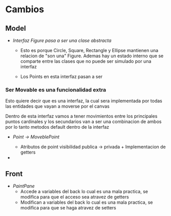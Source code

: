 # Cambios

## Model

- *Interfaz Figure pasa a ser una clase abstracta*
    + Esto es porque Circle, Square, Rectangle y Ellipse mantienen una relacion de "son una" Figure. Ademas hay un estado interno que se comparte entre las clases que no puede ser simulado por una interfaz

    + Los Points en esta interfaz pasan a ser 

### Ser Movable es una funcionalidad extra
Esto quiere decir que es una interfaz, la cual sera implementada por todas las entidades que vayan a moverse por el canvas

Dentro de esta interfaz vamos a tener movimientos entre los principales puntos cardinales y los secundarios van a ser una combinacion de ambos por lo tanto metodos default dentro de la interfaz

- *Point -> MoveblePoint*
    + Atributos de point visibilidad publica -> privada + Implementacion de getters

- 

## Front

- *PaintPane*
    + Accede a variables del back lo cual es una mala practica, se modifica para que el acceso sea atravez de getters
    + Modifican a variables del back lo cual es una mala practica, se modifica para que se haga atravez de setters



